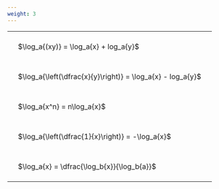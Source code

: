 ```yaml
---
weight: 3
---
```


<style type="text/css">
#T_47421 th.col_heading {
  text-align: left;
  font-size: 1em;
}
#T_47421 td {
  text-align: left;
  font-size: 1em;
  padding: 1.5em;
}
</style>
<table id="T_47421">
  <thead>
  </thead>
  <tbody>
    <tr>
      <td id="T_47421_row0_col0" class="data row0 col0" >$\log_a{(xy)} = \log_a{x} + log_a{y}$</td>
    </tr>
    <tr>
      <td id="T_47421_row1_col0" class="data row1 col0" >$\log_a{\left(\dfrac{x}{y}\right)} = \log_a{x} - log_a{y}$</td>
    </tr>
    <tr>
      <td id="T_47421_row2_col0" class="data row2 col0" >$\log_a{x^n} = n\log_a{x}$</td>
    </tr>
    <tr>
      <td id="T_47421_row3_col0" class="data row3 col0" >$\log_a{\left(\dfrac{1}{x}\right)} = -\log_a{x}$</td>
    </tr>
    <tr>
      <td id="T_47421_row4_col0" class="data row4 col0" >$\log_a{x} = \dfrac{\log_b{x}}{\log_b{a}}$</td>
    </tr>
  </tbody>
</table>
